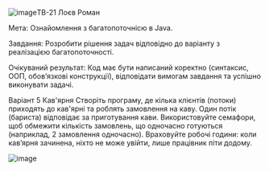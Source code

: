 ![image](https://github.com/user-attachments/assets/593f842a-d449-4619-bb3a-b564ab821404)ТВ-21 Лоєв Роман

Мета: Ознайомлення з багатопоточнісю в Java.

Завдання: Розробити рішення задач відповідно до варіанту з реалізацією
багатопоточності.

Очікуваний результат: Код має бути написаний коректно (синтаксис,
ООП, обов’язкові конструкції), відповідати вимогам завдання та успішно
виконувати задачі.

Варіант 5
Кав'ярня
Створіть програму, де кілька клієнтів (потоки) приходять до кав'ярні
та роблять замовлення на каву. Один потік (бариста) відповідає за
приготування кави. Використовуйте семафори, щоб обмежити
кількість замовлень, що одночасно готуються (наприклад, 2
замовлення одночасно).
Враховуйте робочі години: коли кав’ярня зачинена, ніхто не може
увійти, лише працівник піти додому.

![image](https://github.com/user-attachments/assets/a35044e0-f7ee-4249-ae0d-2ff6c521e992)
